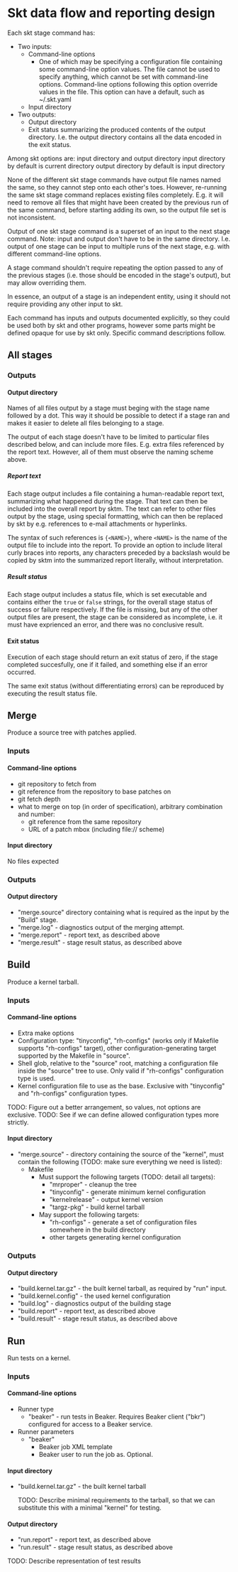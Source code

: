 Skt data flow and reporting design
==================================

Each skt stage command has:

* Two inputs:
    * Command-line options
        * One of which may be specifying a configuration file containing
          some command-line option values. The file cannot be used to
          specify anything, which cannot be set with command-line options.
          Command-line options following this option override values in
          the file. This option can have a default, such as ~/.skt.yaml
    * Input directory
* Two outputs:
    * Output directory
    * Exit status summarizing the produced contents of the output
      directory. I.e. the output directory contains all the data encoded
      in the exit status.

Among skt options are: input directory and output directory
input directory by default is current directory
output directory by default is input directory

None of the different skt stage commands have output file names named the
same, so they cannot step onto each other's toes. However, re-running the same
skt stage command replaces existing files completely. E.g. it will need to
remove all files that might have been created by the previous run of the same
command, before starting adding its own, so the output file set is not
inconsistent.

Output of one skt stage command is a superset of an input to the next stage
command. Note: input and output don't have to be in the same directory. I.e.
output of one stage can be input to multiple runs of the next stage, e.g. with
different command-line options.

A stage command shouldn't require repeating the option passed to any of the
previous stages (i.e. those should be encoded in the stage's output), but may
allow overriding them.

In essence, an output of a stage is an independent entity, using it should not
require providing any other input to skt.

Each command has inputs and outputs documented explicitly, so they could be
used both by skt and other programs, however some parts might be defined
opaque for use by skt only. Specific command descriptions follow.

All stages
----------

### Outputs

#### Output directory

Names of all files output by a stage must beging with the stage name followed
by a dot. This way it should be possible to detect if a stage ran and makes it
easier to delete all files belonging to a stage.

The output of each stage doesn't have to be limited to particular files
described below, and can include more files. E.g. extra files referenced by
the report text. However, all of them must observe the naming scheme above.

##### Report text
Each stage output includes a file containing a human-readable report text,
summarizing what happened during the stage. That text can then be included
into the overall report by sktm. The text can refer to other files output by
the stage, using special formatting, which can then be replaced by skt by
e.g. references to e-mail attachments or hyperlinks.

The syntax of such references is `{<NAME>}`, where `<NAME>` is the name of the
output file to include into the report. To provide an option to include
literal curly braces into reports, any characters preceded by a backslash
would be copied by sktm into the summarized report literally, without
interpretation.

##### Result status
Each stage output includes a status file, which is set executable and contains
either the `true` or `false` strings, for the overall stage status of success
or failure respectively. If the file is missing, but any of the other output
files are present, the stage can be considered as incomplete, i.e. it must
have exprienced an error, and there was no conclusive result.

#### Exit status
Execution of each stage should return an exit status of zero, if the stage
completed succesfully, one if it failed, and something else if an error
occurred.

The same exit status (without differentiating errors) can be reproduced by
executing the result status file.

Merge
-----

Produce a source tree with patches applied.

### Inputs

#### Command-line options

* git repository to fetch from
* git reference from the repository to base patches on
* git fetch depth
* what to merge on top (in order of specification),
  arbitrary combination and number:
    * git reference from the same repository
    * URL of a patch mbox (including file:// scheme)

#### Input directory

No files expected

### Outputs

#### Output directory

* "merge.source" directory containing what is required as the input by the
  "Build" stage.
* "merge.log" - diagnostics output of the merging attempt.
* "merge.report" - report text, as described above
* "merge.result" - stage result status, as described above

Build
-----

Produce a kernel tarball.

### Inputs

#### Command-line options

* Extra make options
* Configuration type: "tinyconfig", "rh-configs" (works only if Makefile
  supports "rh-configs" target), other configuration-generating target
  supported by the Makefile in "source".
* Shell glob, relative to the "source" root, matching a configuration file
  inside the "source" tree to use. Only valid if "rh-configs"
  configuration type is used.
* Kernel configuration file to use as the base. Exclusive with
  "tinyconfig" and "rh-configs" configuration types.

TODO: Figure out a better arrangement, so values, not options are exclusive.
TODO: See if we can define allowed configuration types more strictly.

#### Input directory

* "merge.source" - directory containing the source of the "kernel", must
  contain the following (TODO: make sure everything we need is listed):
    * Makefile
        * Must support the following targets (TODO: detail all targets):
            * "mrproper" - cleanup the tree
            * "tinyconfig" - generate minimum kernel configuration
            * "kernelrelease" - output kernel version
            * "targz-pkg" - build kernel tarball
        * May support the following targets:
            * "rh-configs" - generate a set of configuration files
              somewhere in the build directory
            * other targets generating kernel configuration

### Outputs

#### Output directory

* "build.kernel.tar.gz" - the built kernel tarball, as required by "run" input.
* "build.kernel.config" - the used kernel configuration
* "build.log" - diagnostics output of the building stage
* "build.report" - report text, as described above
* "build.result" - stage result status, as described above

Run
---

Run tests on a kernel.

### Inputs

#### Command-line options

* Runner type
    * "beaker" - run tests in Beaker. Requires Beaker client ("bkr")
      configured for access to a Beaker service.
* Runner parameters
    * "beaker"
        * Beaker job XML template
        * Beaker user to run the job as. Optional.

#### Input directory

* "build.kernel.tar.gz" - the built kernel tarball

  TODO: Describe minimal requirements to the tarball, so that we can
  substitute this with a minimal "kernel" for testing.

#### Output directory

* "run.report" - report text, as described above
* "run.result" - stage result status, as described above

TODO: Describe representation of test results
